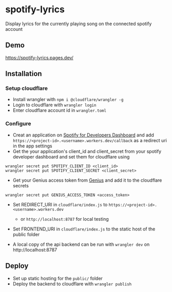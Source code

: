 # spotify-lyrics

Display lyrics for the currently playing song on the connected spotify account

## Demo
https://spotify-lyrics.pages.dev/

## Installation

### Setup cloudflare
- Install wrangler with `npm i @cloudflare/wrangler -g`
- Login to cloudflare with `wrangler login`
- Enter cloudflare account id in `wrangler.toml`

### Configure
- Creat an application on [Spotify for Developers Dashboard](https://beta.developer.spotify.com/dashboard) 
and add `https://<project-id>.<username>.workers.dev/callback` as a redirect uri in the app settings
- Get the your application's client_id and client_secret from your spotify developer dashboard and set them for cloudflare using
```
wrangler secret put SPOTIFY_CLIENT_ID <client_id>
wrangler secret put SPOTIFY_CLIENT_SECRET <client_secret>
```
- Get your Genius access token from [Genius](https://genius.com/developers) and add it to the cloudflare secrets
```
wrangler secret put GENIUS_ACCESS_TOKEN <access_token>
```

- Set REDIRECT_URI in `cloudflare/index.js` to `https://<project-id>.<username>.workers.dev` 
    - or `http://localhost:8787` for local testing

- Set FRONTEND_URI in `cloudflare/index.js` to the static host of the public folder


- A local copy of the api backend can be run with `wrangler dev` on http://localhost:8787

## Deploy

- Set up static hosting for the `public/` folder 
- Deploy the backend to cloudflare with `wrangler publish`

